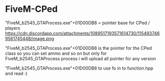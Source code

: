 # FiveM-CPed
"FiveM_b2545_GTAProcess.exe"+01D00DB8 = pointer base for CPed / players https://cdn.discordapp.com/attachments/1089517193571614730/1154937469561745448/image.png

"FiveM_b2545_GTAProcess.exe"+01D00DB8 is the pointer for the CPed class so you can set ammo and so on but only for FiveM_b2545_GTAProcess process i will upload all pointer for any version

"FiveM_b2545_GTAProcess.exe"+01D00DB8 to use fo in to function.hpp and read :)
